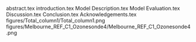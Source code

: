 abstract.tex
introduction.tex
Model Description.tex
Model Evaluation.tex
Discussion.tex
Conclusion.tex
Acknowledgements.tex
figures/Total_column1/Total_column1.png
figures/Melbourne_REF_C1_Ozonesonde4/Melbourne_REF_C1_Ozonesonde4.png
